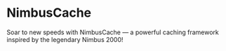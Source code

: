 # NimbusCache
Soar to new speeds with NimbusCache — a powerful caching framework inspired by the legendary Nimbus 2000!
